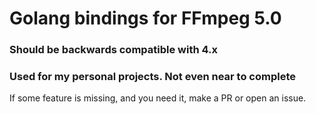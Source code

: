 # Golang bindings for __FFmpeg 5.0__

### Should be backwards compatible with 4.x

### Used for my personal projects. Not even near to complete
If some feature is missing, and you need it, make a PR or open an issue.
